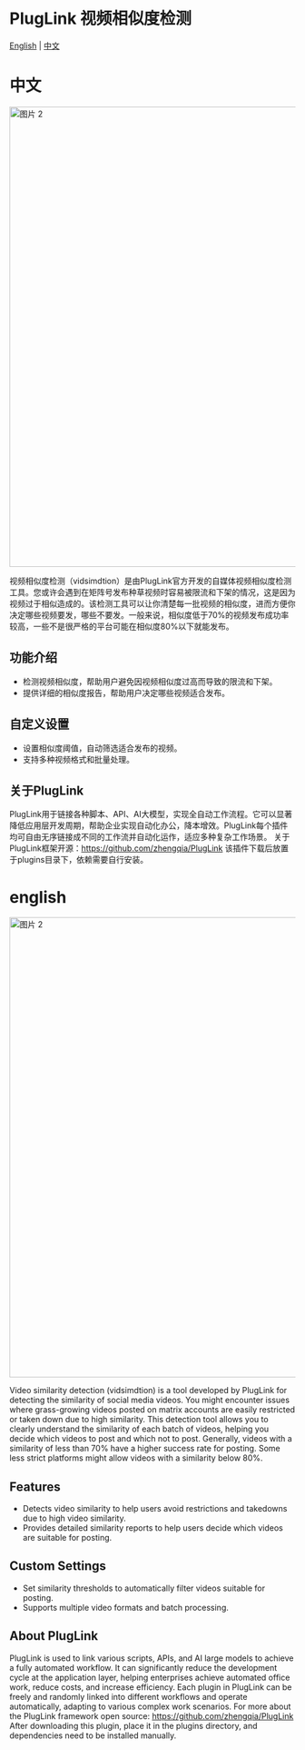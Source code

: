 # PlugLink 视频相似度检测

[English](#english) | [中文](#中文)

# 中文
<img width="809" alt="图片 2" src="https://github.com/zhengqia/pluglink_vidsimdtion/assets/155066150/d2dc9075-e43a-4f60-a8f8-5f5aec40559d">

视频相似度检测（vidsimdtion）是由PlugLink官方开发的自媒体视频相似度检测工具。您或许会遇到在矩阵号发布种草视频时容易被限流和下架的情况，这是因为视频过于相似造成的。该检测工具可以让你清楚每一批视频的相似度，进而方便你决定哪些视频要发，哪些不要发。一般来说，相似度低于70%的视频发布成功率较高，一些不是很严格的平台可能在相似度80%以下就能发布。

## 功能介绍

- 检测视频相似度，帮助用户避免因视频相似度过高而导致的限流和下架。
- 提供详细的相似度报告，帮助用户决定哪些视频适合发布。

## 自定义设置

- 设置相似度阈值，自动筛选适合发布的视频。
- 支持多种视频格式和批量处理。

## 关于PlugLink

PlugLink用于链接各种脚本、API、AI大模型，实现全自动工作流程。它可以显著降低应用层开发周期，帮助企业实现自动化办公，降本增效。PlugLink每个插件均可自由无序链接成不同的工作流并自动化运作，适应多种复杂工作场景。
关于PlugLink框架开源：https://github.com/zhengqia/PlugLink
该插件下载后放置于plugins目录下，依赖需要自行安装。


# english

<img width="809" alt="图片 2" src="https://github.com/zhengqia/pluglink_vidsimdtion/assets/155066150/d2dc9075-e43a-4f60-a8f8-5f5aec40559d">

Video similarity detection (vidsimdtion) is a tool developed by PlugLink for detecting the similarity of social media videos. You might encounter issues where grass-growing videos posted on matrix accounts are easily restricted or taken down due to high similarity. This detection tool allows you to clearly understand the similarity of each batch of videos, helping you decide which videos to post and which not to post. Generally, videos with a similarity of less than 70% have a higher success rate for posting. Some less strict platforms might allow videos with a similarity below 80%.

## Features

- Detects video similarity to help users avoid restrictions and takedowns due to high video similarity.
- Provides detailed similarity reports to help users decide which videos are suitable for posting.

## Custom Settings

- Set similarity thresholds to automatically filter videos suitable for posting.
- Supports multiple video formats and batch processing.

## About PlugLink

PlugLink is used to link various scripts, APIs, and AI large models to achieve a fully automated workflow. It can significantly reduce the development cycle at the application layer, helping enterprises achieve automated office work, reduce costs, and increase efficiency. Each plugin in PlugLink can be freely and randomly linked into different workflows and operate automatically, adapting to various complex work scenarios.
For more about the PlugLink framework open source: https://github.com/zhengqia/PlugLink
After downloading this plugin, place it in the plugins directory, and dependencies need to be installed manually.
